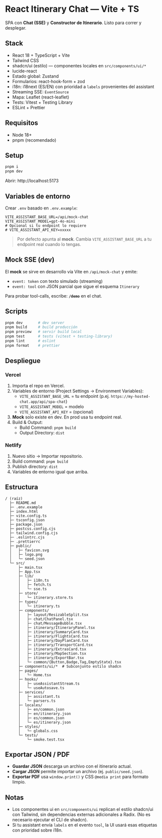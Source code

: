 # React Itinerary Chat — Vite + TS

SPA con **Chat (SSE)** y **Constructor de Itinerario**. Listo para correr y desplegar.

## Stack
- React 18 + TypeScript + Vite
- Tailwind CSS
- shadcn/ui (estilo) — componentes locales en `src/components/ui/*`
- lucide-react
- Estado global: Zustand
- Formularios: react-hook-form + zod
- i18n: i18next (ES/EN) con prioridad a `labels` provenientes del assistant
- Streaming SSE: `EventSource`
- Mapa: Leaflet (react-leaflet)
- Tests: Vitest + Testing Library
- ESLint + Prettier

## Requisitos
- Node 18+
- pnpm (recomendado)

## Setup

```bash
pnpm i
pnpm dev
```

Abrir: http://localhost:5173

## Variables de entorno
Crear `.env` basado en `.env.example`:

```
VITE_ASSISTANT_BASE_URL=/api/mock-chat
VITE_ASSISTANT_MODEL=gpt-4o-mini
# Opcional si tu endpoint lo requiere
# VITE_ASSISTANT_API_KEY=xxxxx
```

> Por defecto apunta al **mock**. Cambia `VITE_ASSISTANT_BASE_URL` a tu endpoint real cuando lo tengas.

## Mock SSE (dev)
El **mock** se sirve en desarrollo vía Vite en `/api/mock-chat` y emite:
- `event: token` con texto simulado (streaming)
- `event: tool` con JSON parcial que sigue el esquema `Itinerary`

Para probar tool-calls, escribe: **`/demo`** en el chat.

## Scripts

```bash
pnpm dev       # dev server
pnpm build     # build producción
pnpm preview   # servir build local
pnpm test      # tests (vitest + testing-library)
pnpm lint      # eslint
pnpm format    # prettier
```

## Despliegue

### Vercel
1. Importa el repo en Vercel.
2. Variables de entorno (Project Settings → Environment Variables):
   - `VITE_ASSISTANT_BASE_URL` = tu endpoint (p.ej. `https://my-hosted-chat.app/api/spa-chat`)
   - `VITE_ASSISTANT_MODEL` = modelo
   - `VITE_ASSISTANT_API_KEY` = (opcional)
3. **Mock** solo existe en dev. En prod usa tu endpoint real.
4. Build & Output:
   - Build Command: `pnpm build`
   - Output Directory: `dist`

### Netlify
1. Nuevo sitio → Importar repositorio.
2. Build command: `pnpm build`
3. Publish directory: `dist`
4. Variables de entorno igual que arriba.

## Estructura

```
/ (raíz)
  ├─ README.md
  ├─ .env.example
  ├─ index.html
  ├─ vite.config.ts
  ├─ tsconfig.json
  ├─ package.json
  ├─ postcss.config.cjs
  ├─ tailwind.config.cjs
  ├─ .eslintrc.cjs
  ├─ .prettierrc
  ├─ public/
  │   ├─ favicon.svg
  │   ├─ logo.png
  │   └─ seed.json
  └─ src/
      ├─ main.tsx
      ├─ App.tsx
      ├─ lib/
      │   ├─ i18n.ts
      │   ├─ fetch.ts
      │   └─ sse.ts
      ├─ store/
      │   └─ itinerary.store.ts
      ├─ types/
      │   └─ itinerary.ts
      ├─ components/
      │   ├─ layout/ResizableSplit.tsx
      │   ├─ chat/ChatPanel.tsx
      │   ├─ chat/MessageBubble.tsx
      │   ├─ itinerary/ItineraryPanel.tsx
      │   ├─ itinerary/SummaryCard.tsx
      │   ├─ itinerary/FlightsCard.tsx
      │   ├─ itinerary/DayPlanCard.tsx
      │   ├─ itinerary/TransportCard.tsx
      │   ├─ itinerary/ExtrasCard.tsx
      │   ├─ itinerary/MapSection.tsx
      │   ├─ itinerary/ExportBar.tsx
      │   └─ common/{Button,Badge,Tag,EmptyState}.tsx
      ├─ components/ui/*  # Subconjunto estilo shadcn
      ├─ pages/
      │   └─ Home.tsx
      ├─ hooks/
      │   ├─ useAssistantStream.ts
      │   └─ useAutosave.ts
      ├─ services/
      │   ├─ assistant.ts
      │   └─ parsers.ts
      ├─ locales/
      │   ├─ en/common.json
      │   ├─ en/itinerary.json
      │   ├─ es/common.json
      │   └─ es/itinerary.json
      ├─ styles/
      │   └─ globals.css
      └─ tests/
          └─ smoke.test.tsx
```

## Exportar JSON / PDF
- **Guardar JSON** descarga un archivo con el itinerario actual.
- **Cargar JSON** permite importar un archivo (ej. `public/seed.json`).
- **Exportar PDF** usa `window.print()` y CSS `@media print` para formato limpio.

## Notas
- Los componentes ui en `src/components/ui` replican el estilo shadcn/ui con Tailwind, sin dependencias externas adicionales a Radix. (No es necesario ejecutar el CLI de shadcn).
- Si tu assistant envía `labels` en el evento `tool`, la UI usará esas etiquetas con prioridad sobre i18n.
